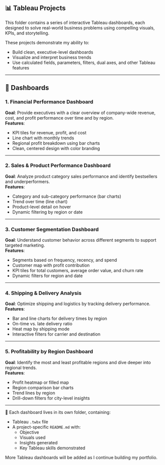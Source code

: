 ## 📊 Tableau Projects

This folder contains a series of interactive Tableau dashboards, each designed to solve real-world business problems using compelling visuals, KPIs, and storytelling.

These projects demonstrate my ability to:
- Build clean, executive-level dashboards
- Visualize and interpret business trends
- Use calculated fields, parameters, filters, dual axes, and other Tableau features

---

## 📁 Dashboards

### 1. **Financial Performance Dashboard**
**Goal**: Provide executives with a clear overview of company-wide revenue, cost, and profit performance over time and by region.  
**Features**:
- KPI tiles for revenue, profit, and cost
- Line chart with monthly trends
- Regional profit breakdown using bar charts
- Clean, centered design with color branding

---

### 2. **Sales & Product Performance Dashboard**
**Goal**: Analyze product category sales performance and identify bestsellers and underperformers.  
**Features**:
- Category and sub-category performance (bar charts)
- Trend over time (line chart)
- Product-level detail on hover
- Dynamic filtering by region or date

---

### 3. **Customer Segmentation Dashboard**
**Goal**: Understand customer behavior across different segments to support targeted marketing.  
**Features**:
- Segments based on frequency, recency, and spend
- Customer map with profit contribution
- KPI tiles for total customers, average order value, and churn rate
- Dynamic filters for region and date

---

### 4. **Shipping & Delivery Analysis**
**Goal**: Optimize shipping and logistics by tracking delivery performance.  
**Features**:
- Bar and line charts for delivery times by region
- On-time vs. late delivery ratio
- Heat map by shipping mode
- Interactive filters for carrier and destination

---

### 5. **Profitability by Region Dashboard**
**Goal**: Identify the most and least profitable regions and dive deeper into regional trends.  
**Features**:
- Profit heatmap or filled map
- Region comparison bar charts
- Trend lines by region
- Drill-down filters for city-level insights

---

📁 Each dashboard lives in its own folder, containing:
- Tableau `.twbx` file
- A project-specific `README.md` with:
  - Objective
  - Visuals used
  - Insights generated
  - Key Tableau skills demonstrated

More Tableau dashboards will be added as I continue building my portfolio.
